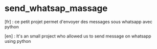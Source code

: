 # send_whatsap_massage

 [fr] : ce petit projet permet d'envoyer des messages sous whatsapp avec python
 
 [en] : It's an small project who allowed us to send message on whatsapp using python
